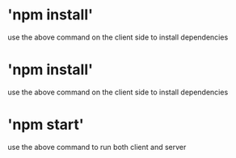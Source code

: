 # 'npm install'

use the above command on the client side to install dependencies

# 'npm install'

use the above command on the client side to install dependencies

# 'npm start'

use the above command to run both client and server


